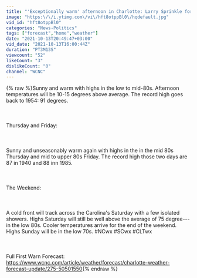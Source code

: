 ```yaml
---
title: "'Exceptionally warm' afternoon in Charlotte: Larry Sprinkle forecast"
image: "https:\/\/i.ytimg.com\/vi\/hft8otppBl0\/hqdefault.jpg"
vid_id: "hft8otppBl0"
categories: "News-Politics"
tags: ["forecast","home","weather"]
date: "2021-10-13T20:49:47+03:00"
vid_date: "2021-10-13T16:00:44Z"
duration: "PT3M13S"
viewcount: "52"
likeCount: "3"
dislikeCount: "0"
channel: "WCNC"
---
```

{% raw %}Sunny and warm with highs in the low to mid-80s. Afternoon temperatures will be 10-15 degrees above average. The record high goes back to 1954: 91 degrees.<br /><br /><br /><br />Thursday and Friday:<br /><br /><br /><br />Sunny and unseasonably warm again with highs in the in the mid 80s Thursday and mid to upper 80s Friday.  The record high those two days are 87 in 1940 and 88 inn 1985.<br /><br /><br /><br />The Weekend:<br /><br /><br /><br />A cold front will track across the Carolina's Saturday with a few isolated showers. Highs Saturday will still be well above the average of 75 degree---in the low 80s. Cooler temperatures arrive for the end of the weekend.  Highs Sunday will be in the low 70s. #NCwx #SCwx #CLTwx<br /><br /><br /><br />Full First Warn Forecast: <a rel="nofollow" target="blank" href="https://www.wcnc.com/article/weather/forecast/charlotte-weather-forecast-update/275-50501550">https://www.wcnc.com/article/weather/forecast/charlotte-weather-forecast-update/275-50501550</a>{% endraw %}
